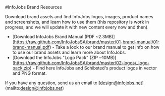 #InfoJobs Brand Resources

Download brand assets and find InfoJobs logos, images, product names and screenshots, and learn how to use them (this repository is work in progress, and we will update it with new content every now and then).


* [Download InfoJobs Brand Manual (PDF ~2.3MB)] (https://raw.github.com/InfoJobsSA/brand/master/01-brand-manual/01-brand-manual.pdf) - Take a look to our brand manual to get info on how to use our brand assets and learn more about InfoJobs. 
* [Download the InfoJobs "Logo Pack" (ZIP ~10MB)] (https://raw.github.com/InfoJobsSA/brand/master/02-logos/_logo-pack.zip) - Find here InfoJobs and Schibsted's product logos in vector and PNG format. 

If you have any question, send us an email to [design@infojobs.net] (mailto:design@infojobs.net)
